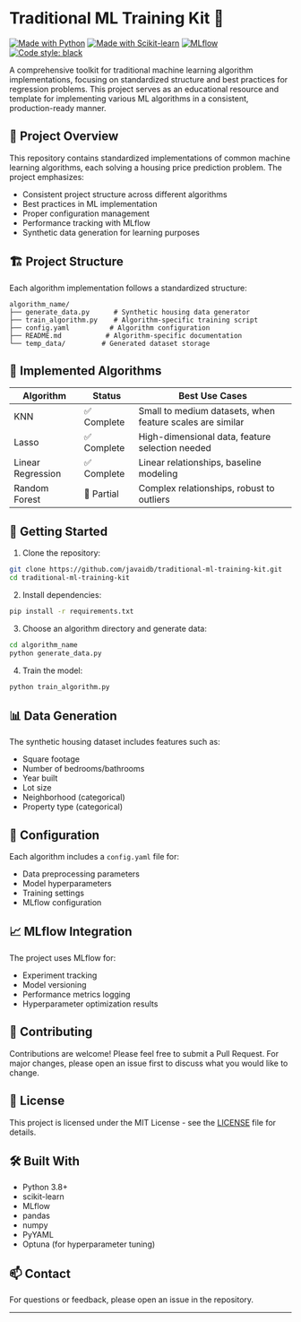 # Traditional ML Training Kit 🤖

[![Made with Python](https://img.shields.io/badge/Made%20with-Python-1f425f.svg)](https://www.python.org/)
[![Made with Scikit-learn](https://img.shields.io/badge/Made%20with-Scikit--learn-F7931E.svg)](https://scikit-learn.org/)
[![MLflow](https://img.shields.io/badge/Tracked%20with-MLflow-0194E2.svg)](https://mlflow.org/)
[![Code style: black](https://img.shields.io/badge/code%20style-black-000000.svg)](https://github.com/psf/black)

A comprehensive toolkit for traditional machine learning algorithm implementations, focusing on standardized structure and best practices for regression problems. This project serves as an educational resource and template for implementing various ML algorithms in a consistent, production-ready manner.

## 🎯 Project Overview

This repository contains standardized implementations of common machine learning algorithms, each solving a housing price prediction problem. The project emphasizes:

- Consistent project structure across different algorithms
- Best practices in ML implementation
- Proper configuration management
- Performance tracking with MLflow
- Synthetic data generation for learning purposes

## 🏗️ Project Structure

Each algorithm implementation follows a standardized structure:

```
algorithm_name/
├── generate_data.py      # Synthetic housing data generator
├── train_algorithm.py    # Algorithm-specific training script
├── config.yaml          # Algorithm configuration
├── README.md           # Algorithm-specific documentation
└── temp_data/         # Generated dataset storage
```

## 🧮 Implemented Algorithms

| Algorithm | Status | Best Use Cases |
|-----------|--------|---------------|
| KNN | ✅ Complete | Small to medium datasets, when feature scales are similar |
| Lasso | ✅ Complete | High-dimensional data, feature selection needed |
| Linear Regression | ✅ Complete | Linear relationships, baseline modeling |
| Random Forest | 🚧 Partial | Complex relationships, robust to outliers |

## 🚀 Getting Started

1. Clone the repository:
```bash
git clone https://github.com/javaidb/traditional-ml-training-kit.git
cd traditional-ml-training-kit
```

2. Install dependencies:
```bash
pip install -r requirements.txt
```

3. Choose an algorithm directory and generate data:
```bash
cd algorithm_name
python generate_data.py
```

4. Train the model:
```bash
python train_algorithm.py
```

## 📊 Data Generation

The synthetic housing dataset includes features such as:
- Square footage
- Number of bedrooms/bathrooms
- Year built
- Lot size
- Neighborhood (categorical)
- Property type (categorical)

## 🔧 Configuration

Each algorithm includes a `config.yaml` file for:
- Data preprocessing parameters
- Model hyperparameters
- Training settings
- MLflow configuration

## 📈 MLflow Integration

The project uses MLflow for:
- Experiment tracking
- Model versioning
- Performance metrics logging
- Hyperparameter optimization results

## 🤝 Contributing

Contributions are welcome! Please feel free to submit a Pull Request. For major changes, please open an issue first to discuss what you would like to change.

## 📝 License

This project is licensed under the MIT License - see the [LICENSE](LICENSE) file for details.

## 🛠️ Built With

- Python 3.8+
- scikit-learn
- MLflow
- pandas
- numpy
- PyYAML
- Optuna (for hyperparameter tuning)

## 📫 Contact

For questions or feedback, please open an issue in the repository.

---